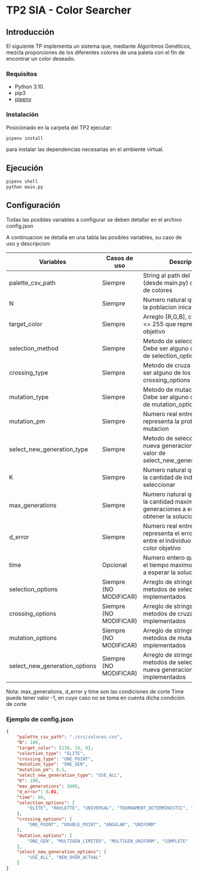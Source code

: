 
# TP2 SIA - Color Searcher

## Introducción

El siguiente TP implementa un sistema que, mediante Algoritmos Genéticos, mezcla proporciones
de los diferentes colores de una paleta con el fin de encontrar un color deseado.

### Requisitos

- Python 3.10.
- pip3
- [pipenv](https://pypi.org/project/pipenv/)

### Instalación

Posicionado en la carpeta del TP2 ejecutar:

```sh
pipenv install
```

para instalar las dependencias necesarias en el ambiente virtual.

## Ejecución

```sh
pipenv shell
python main.py
```

## Configuración
Todas las posibles variables a configurar se deben detallar en el archivo config.json

A continuacion se detalla en una tabla las posibles variables, su caso de uso y descripcion:


| Variables         | Casos de uso            | Descripción                                                          
|-------------------|-------------------------|---------------------------------------------------------------------------------|
| palette_csv_path  | Siempre                 | String al path del archivo csv (desde main.py) con la paleta de colores         |
| N                 | Siempre                 | Numero natural que representa la poblacion inical                               | 
| target_color      | Siempre                 | Arreglo [R,G,B], con 0 <= R,G,B <= 255 que representa el color objetivo         | 
| selection_method  | Siempre                 | Metodo de seleccion a usar. Debe ser alguno de los valores de selection_options | 
| crossing_type     | Siempre                 | Metodo de cruza a usar. Debe ser alguno de los valores de crossing_options      | 
| mutation_type     | Siempre                 | Metodo de mutacion a usar. Debe ser alguno de los valores de mutation_options   |
| mutation_pm       | Siempre                 | Numero real entre [0,1] que representa la probabilidad de mutacion              |
| select_new_generation_type | Siempre        | Metodo de seleccion de la nueva generacion. Debe ser un valor de select_new_generation_options  |
| K                 | Siempre                 | Numero natural que representa la cantidad de individuos a seleccionar           |
| max_generations   | Siempre                 | Numero natural que representa la cantidad maxima de generaciones a esperar hasta obtener la solucion   |       
| d_error           | Siempre                 | Numero real entre (0,1) que representa el error minimo entre el individuo mas apto y el color objetivo |
| time              | Opcional                | Numero entero que representa el tiempo maximo en segundos a esperar la solucion  |
| selection_options | Siempre (NO MODIFICAR)  | Arreglo de strings con los metodos de seleccion implementados                   |
| crossing_options  | Siempre (NO MODIFICAR)  | Arreglo de strings con los metodos de cruza implementados                       |
| mutation_options  | Siempre (NO MODIFICAR)  | Arreglo de strings con los metodos de mutacion implementados                    |
| select_new_generation_options  | Siempre (NO MODIFICAR)  | Arreglo de strings con los metodos de seleccion de la nueva generacion implementados     |

Nota: max_generations, d_error y time son las condiciones de corte
Time puede tener valor -1, en cuyo caso no se toma en cuenta dicha condición de corte

### Ejemplo de config.json

``` json
{
    "palette_csv_path": "./src/colores.csv",
    "N": 100, 
    "target_color": [138, 16, 0],
    "selection_type": "ELITE", 
    "crossing_type": "ONE_POINT",       
    "mutation_type": "ONE_GEN",   
    "mutation_pm": 0.5,
    "select_new_generation_type": "USE_ALL",
    "K": 100,
    "max_generations": 1000,
    "d_error": 0.01,
    "time": 60,
    "selection_options": [
        "ELITE", "ROULETTE", "UNIVERSAL", "TOURNAMENT_DETERMINISTIC", "TOURNAMENT_PROBABILISTIC"
    ],
    "crossing_options": [
        "ONE_POINT", "DOUBLE_POINT", "ANGULAR", "UNIFORM"
    ],
    "mutation_options": [
        "ONE_GEN", "MULTIGEN_LIMITED", "MULTIGEN_UNIFORM", "COMPLETE"
    ],
    "select_new_generation_options": [
        "USE_ALL", "NEW_OVER_ACTUAL"
    ]
}
```
